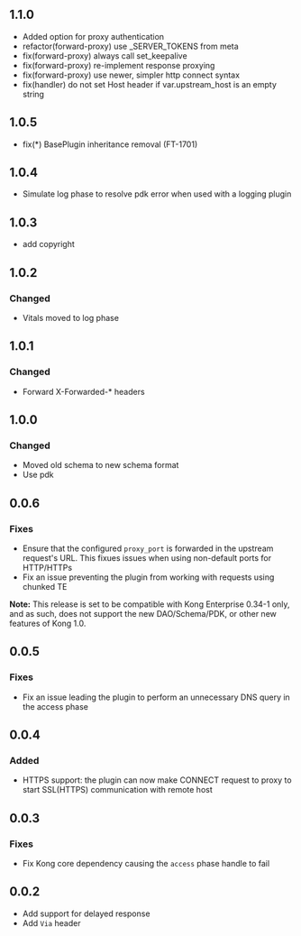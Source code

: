 ## 1.1.0

* Added option for proxy authentication
* refactor(forward-proxy) use _SERVER_TOKENS from meta
* fix(forward-proxy) always call set_keepalive
* fix(forward-proxy) re-implement response proxying
* fix(forward-proxy) use newer, simpler http connect syntax
* fix(handler) do not set Host header if var.upstream_host is an empty string

## 1.0.5

* fix(*) BasePlugin inheritance removal (FT-1701)

## 1.0.4

* Simulate log phase to resolve pdk error when used with a logging plugin

## 1.0.3

* add copyright

## 1.0.2

### Changed

* Vitals moved to log phase

## 1.0.1

### Changed

* Forward X-Forwarded-* headers

## 1.0.0

### Changed

* Moved old schema to new schema format
* Use pdk

## 0.0.6

### Fixes

* Ensure that the configured `proxy_port` is forwarded in the upstream
  request's URL. This fixues issues when using non-default ports for
  HTTP/HTTPs
* Fix an issue preventing the plugin from working with requests using chunked
  TE

**Note:** This release is set to be compatible with Kong Enterprise 0.34-1
only, and as such, does not support the new DAO/Schema/PDK, or other new
features of Kong 1.0.

## 0.0.5

### Fixes

* Fix an issue leading the plugin to perform an unnecessary DNS query in the access phase

## 0.0.4

### Added

* HTTPS support: the plugin can now make CONNECT request to proxy
to start SSL(HTTPS) communication with remote host

## 0.0.3

### Fixes

* Fix Kong core dependency causing the `access` phase handle to fail

## 0.0.2

* Add support for delayed response
* Add `Via` header
